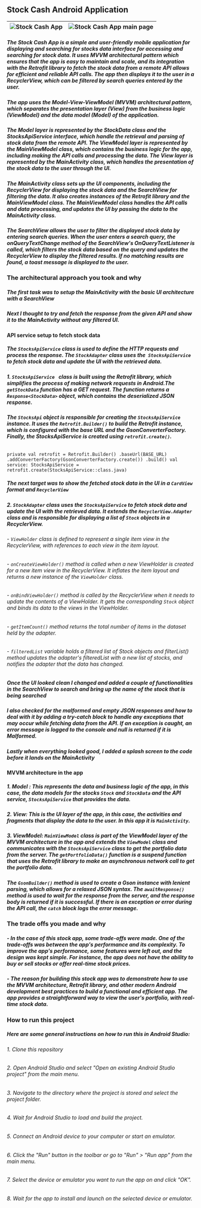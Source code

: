 ## Stock Cash Android Application

![Stock Cash App](https://heytanvi.com/wp-content/uploads/2023/04/Screenshot_20230430-015304_Stocks-Cash-App_samsung-galaxys20ultra-cosmicblack-portrait.png "Stock Cash App") | ![Stock Cash App main page](https://heytanvi.com/wp-content/uploads/2023/04/Screenshot_20230430-112710_Stocks-Cash-App_samsung-galaxys20ultra-cosmicblack-portrait.png "Stock Cash App main page")
:---:|:---:



##### The Stock Cash App is a simple and user-friendly mobile application for displaying and searching for stocks data interface for accessing and searching for stock data. It uses MVVM architectural pattern which ensures that the app is easy to maintain and scale, and its integration with the Retrofit library to fetch the stock data from a remote API allows for efficient and reliable API calls. The app then displays it to the user in a RecyclerView, which can be filtered by search queries entered by the user.

##### The app uses the Model-View-ViewModel (MVVM) architectural pattern, which separates the presentation layer (View) from the business logic (ViewModel) and the data model (Model) of the application.

##### The Model layer is represented by the StockData class and the StocksApiService interface, which handle the retrieval and parsing of stock data from the remote API. The ViewModel layer is represented by the MainViewModel class, which contains the business logic for the app, including making the API calls and processing the data. The View layer is represented by the MainActivity class, which handles the presentation of the stock data to the user through the UI.

##### The MainActivity class sets up the UI components, including the RecyclerView for displaying the stock data and the SearchView for filtering the data. It also creates instances of the Retrofit library and the MainViewModel class. The MainViewModel class handles the API calls and data processing, and updates the UI by passing the data to the MainActivity class.

##### The SearchView allows the user to filter the displayed stock data by entering search queries. When the user enters a search query, the onQueryTextChange method of the SearchView's OnQueryTextListener is called, which filters the stock data based on the query and updates the RecyclerView to display the filtered results. If no matching results are found, a toast message is displayed to the user.
### The architectural approach you took and why
##### **The first task was to setup the MainActivity with the basic UI architecture with a SearchView**
##### **Next I thought to try and fetch the response from the given API and show it to the MainActivity without any filtered UI.**

#### API service setup to fetch stock data
#####  The `StocksApiService` class is used to define the HTTP requests and process the response. The `StockAdapter` class uses the` StocksApiService` to fetch stock data and update the UI with the retrieved data.
##### 1. `StocksApiService `  class is built using the Retrofit library, which simplifies the process of making network requests in Android.The `getStockData` function has a GET request. The function returns a `Response<StockData>` object, which contains the deserialized JSON response.
##### The `StocksApi` object is responsible for creating the `StocksApiService` instance. It uses the `Retrofit.Builder()` to build the Retrofit instance, which is configured with the base URL and the GsonConverterFactory. Finally, the StocksApiService is created using `retrofit.create()`.
###### 
`private val retrofit = Retrofit.Builder()
.baseUrl(BASE_URL)
.addConverterFactory(GsonConverterFactory.create())
.build()
val service: StocksApiService = retrofit.create(StocksApiService::class.java)`

##### **The next target was to show the fetched stock data in the UI in a `CardView` format and `RecyclerView`**
##### 2. `StockAdapter` class uses the `StocksApiService` to fetch stock data and update the UI with the retrieved data. It extends the `RecyclerView.Adapter` class and is responsible for displaying a list of `Stock` objects in a RecyclerView.
###### - `ViewHolder` class is defined to represent a single item view in the RecyclerView, with references to each view in the item layout.
###### - `onCreateViewHolder()` method is called when a new ViewHolder is created for a new item view in the RecyclerView. It inflates the item layout and returns a new instance of the `ViewHolder` class.
###### - `onBindViewHolder()` method is called by the RecyclerView when it needs to update the contents of a ViewHolder. It gets the corresponding `Stock` object and binds its data to the views in the ViewHolder.

###### - `getItemCount()` method returns the total number of items in the dataset held by the adapter.

###### - `filteredList` variable holds a filtered list of Stock objects and filterList() method updates the adapter's filteredList with a new list of stocks, and notifies the adapter that the data has changed.

##### **Once the UI looked clean I changed and added a couple of functionalities in the SearchView to search and bring up the name of the stock that is being searched**

##### **I also checked for the malformed and empty JSON responses and how to deal with it by adding a try-catch block to handle any exceptions that may occur while fetching data from the API. If an exception is caught, an error message is logged to the console and null is returned if it is Malformed.**

##### **Lastly when everything looked good, I added a splash screen to the code before it lands on the MainActivity**

#### MVVM architecture in the app
##### 1. Model : This represents the data and business logic of the app, in this case, the data models for the stocks `Stock` and `StockData` and the API service, `StocksApiService` that provides the data.
##### 2. View: This is the UI layer of the app, in this case, the activities and fragments that display the data to the user. In this app it is `MainActivity`.
##### 3. ViewModel: `MainViewModel` class is part of the ViewModel layer of the MVVM architecture in the app and extends the `ViewModel` class and communicates with the `StocksApiService` class to get the portfolio data from the server. The `getPortfolioData()` function is a suspend function that uses the Retrofit library to make an asynchronous network call to get the portfolio data.

##### The `GsonBuilder()` method is used to create a Gson instance with lenient parsing, which allows for a relaxed JSON syntax. The `awaitResponse()` method is used to wait for the response from the server, and the response body is returned if it is successful. If there is an exception or error during the API call, the `catch` block logs the error message.

### The trade offs you made and why
##### - In the case of this stock app, some trade-offs were made. One of the trade-offs was between the app's performance and its complexity. To improve the app's performance, some features were left out, and the design was kept simple. For instance, the app does not have the ability to buy or sell stocks or offer real-time stock prices.

##### - The reason for building this stock app was to demonstrate how to use the MVVM architecture, Retrofit library, and other modern Android development best practices to build a functional and efficient app. The app provides a straightforward way to view the user's portfolio, with real-time stock data.

### How to run this project
#####  Here are some general instructions on how to run this in Android Studio:

###### 1. Clone this repository
###### 2. Open Android Studio and select "Open an existing Android Studio project" from the main menu.
###### 3. Navigate to the directory where the project is stored and select the project folder.
###### 4. Wait for Android Studio to load and build the project.
###### 5. Connect an Android device to your computer or start an emulator.
###### 6. Click the "Run" button in the toolbar or go to "Run" > "Run app" from the main menu.
###### 7. Select the device or emulator you want to run the app on and click "OK".
###### 8. Wait for the app to install and launch on the selected device or emulator.
